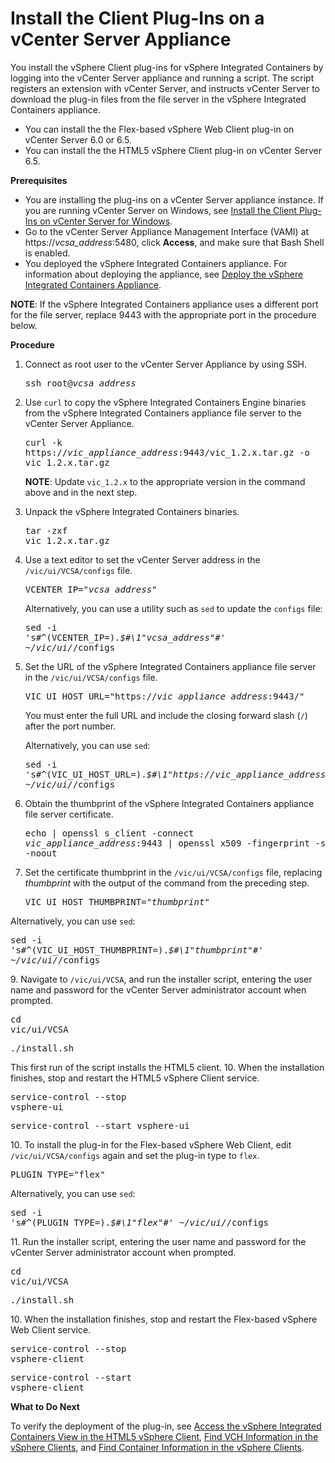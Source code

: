 # Install the Client Plug-Ins on a vCenter Server Appliance #

You install the vSphere Client plug-ins for vSphere Integrated Containers by logging into the vCenter Server appliance and running a script.  The script registers an extension with vCenter Server, and instructs vCenter Server to download the plug-in files from the file server in the vSphere Integrated Containers appliance.
- You can install the the Flex-based vSphere Web Client plug-in on vCenter Server 6.0 or 6.5.
- You can install the the HTML5 vSphere Client plug-in on vCenter Server 6.5.

**Prerequisites**

- You are installing the plug-ins on a vCenter Server appliance instance. If you are running vCenter Server on Windows, see [Install the Client Plug-Ins on vCenter Server for Windows](plugins_vc_windows.md).
- Go to the vCenter Server Appliance Management Interface (VAMI) at https://<i>vcsa_address</i>:5480, click **Access**, and make sure that Bash Shell is enabled.
- You deployed the vSphere Integrated Containers appliance. For information about deploying the appliance, see [Deploy the vSphere Integrated Containers Appliance](deploy_vic_appliance.md).

**NOTE**: If the vSphere Integrated Containers appliance uses a different port for the file server, replace 9443 with the appropriate port in the procedure below.


**Procedure**

1. Connect as root user to the vCenter Server Appliance by using SSH.<pre>ssh root@<i>vcsa_address</i></pre>
4. Use `curl` to copy the vSphere Integrated Containers Engine binaries from the vSphere Integrated Containers appliance file server to the vCenter Server Appliance.<pre>curl -k https://<i>vic_appliance_address</i>:9443/vic_1.2.x.tar.gz -o vic_1.2.x.tar.gz</pre>**NOTE**: Update `vic_1.2.x` to the appropriate version in the command above and in the next step.
5. Unpack the vSphere Integrated Containers binaries.<pre>tar -zxf vic_1.2.x.tar.gz</pre>
5. Use a text editor to set the vCenter Server address in the `/vic/ui/VCSA/configs` file.<pre>VCENTER_IP="<i>vcsa_address</i>"</pre>

   Alternatively, you can use a utility such as `sed` to update the `configs` file:<pre>sed -i 's#^\(VCENTER_IP=\).*$#\1"<i>vcsa_address</i>"#' ~/vic/ui/*/configs</pre>
6. Set the URL of the vSphere Integrated Containers appliance file server in the `/vic/ui/VCSA/configs` file.<pre>VIC_UI_HOST_URL="https://<i>vic_appliance_address</i>:9443/"</pre>You must enter the full URL and include the closing forward slash (`/`) after the port number. 

   Alternatively, you can use `sed`:<pre>sed -i 's#^\(VIC_UI_HOST_URL=\).*$#\1"https://<i>vic_appliance_address</i>:9443"#' ~/vic/ui/*/configs</pre>
7. Obtain the thumbprint of the vSphere Integrated Containers appliance file server certificate.<pre>echo | openssl s_client -connect <i>vic_appliance_address</i>:9443 | openssl x509 -fingerprint -sha1 -noout</pre>
8.  Set the certificate thumbprint in the `/vic/ui/VCSA/configs` file, replacing <i>thumbprint</i> with the output of the command from the preceding step.<pre>VIC_UI_HOST_THUMBPRINT="<i>thumbprint</i>"</pre>

   Alternatively, you can use `sed`:<pre>sed -i 's#^\(VIC_UI_HOST_THUMBPRINT=\).*$#\1"<i>thumbprint</i>"#' ~/vic/ui/*/configs</pre>
9. Navigate to `/vic/ui/VCSA`, and run the installer script, entering the user name and password for the vCenter Server administrator account when prompted.<pre>cd vic/ui/VCSA</pre><pre>./install.sh</pre>This first run of the script installs the HTML5 client.
10. When the installation finishes, stop and restart the HTML5 vSphere Client service.<pre>service-control --stop vsphere-ui</pre><pre>service-control --start vsphere-ui</pre>
10. To install the plug-in for the Flex-based vSphere Web Client, edit `/vic/ui/VCSA/configs` again and set the plug-in type to `flex`.<pre>PLUGIN_TYPE="flex"</pre>

   Alternatively, you can use `sed`:<pre>sed -i 's#^\(PLUGIN_TYPE=\).*$#\1"flex"#' ~/vic/ui/*/configs</pre>
11. Run the installer script, entering the user name and password for the vCenter Server administrator account when prompted.<pre>cd vic/ui/VCSA</pre><pre>./install.sh</pre>
10. When the installation finishes, stop and restart the Flex-based vSphere Web Client service.<pre>service-control --stop vsphere-client</pre><pre>service-control --start vsphere-client</pre>

**What to Do Next**

To verify the deployment of the plug-in, see [Access the vSphere Integrated Containers View in the HTML5 vSphere Client](access_h5_ui.md), [Find VCH Information in the vSphere Clients](vch_portlet_ui.md), and [Find Container Information in the vSphere Clients](container_portlet_ui.md).